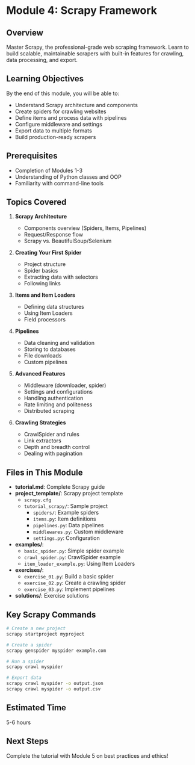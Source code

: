 # Module 4: Scrapy Framework

## Overview

Master Scrapy, the professional-grade web scraping framework. Learn to build scalable, maintainable scrapers with built-in features for crawling, data processing, and export.

## Learning Objectives

By the end of this module, you will be able to:
- Understand Scrapy architecture and components
- Create spiders for crawling websites
- Define items and process data with pipelines
- Configure middleware and settings
- Export data to multiple formats
- Build production-ready scrapers

## Prerequisites

- Completion of Modules 1-3
- Understanding of Python classes and OOP
- Familiarity with command-line tools

## Topics Covered

1. **Scrapy Architecture**
   - Components overview (Spiders, Items, Pipelines)
   - Request/Response flow
   - Scrapy vs. BeautifulSoup/Selenium

2. **Creating Your First Spider**
   - Project structure
   - Spider basics
   - Extracting data with selectors
   - Following links

3. **Items and Item Loaders**
   - Defining data structures
   - Using Item Loaders
   - Field processors

4. **Pipelines**
   - Data cleaning and validation
   - Storing to databases
   - File downloads
   - Custom pipelines

5. **Advanced Features**
   - Middleware (downloader, spider)
   - Settings and configurations
   - Handling authentication
   - Rate limiting and politeness
   - Distributed scraping

6. **Crawling Strategies**
   - CrawlSpider and rules
   - Link extractors
   - Depth and breadth control
   - Dealing with pagination

## Files in This Module

- **tutorial.md**: Complete Scrapy guide
- **project_template/**: Scrapy project template
  - `scrapy.cfg`
  - `tutorial_scrapy/`: Sample project
    - `spiders/`: Example spiders
    - `items.py`: Item definitions
    - `pipelines.py`: Data pipelines
    - `middlewares.py`: Custom middleware
    - `settings.py`: Configuration
- **examples/**:
  - `basic_spider.py`: Simple spider example
  - `crawl_spider.py`: CrawlSpider example
  - `item_loader_example.py`: Using Item Loaders
- **exercises/**:
  - `exercise_01.py`: Build a basic spider
  - `exercise_02.py`: Create a crawling spider
  - `exercise_03.py`: Implement pipelines
- **solutions/**: Exercise solutions

## Key Scrapy Commands

```bash
# Create a new project
scrapy startproject myproject

# Create a spider
scrapy genspider myspider example.com

# Run a spider
scrapy crawl myspider

# Export data
scrapy crawl myspider -o output.json
scrapy crawl myspider -o output.csv
```

## Estimated Time

5-6 hours

## Next Steps

Complete the tutorial with Module 5 on best practices and ethics!
